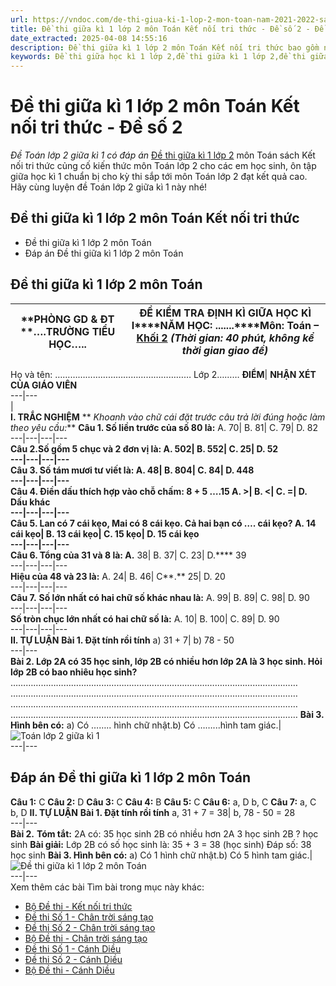 ```yaml
---
url: https://vndoc.com/de-thi-giua-ki-1-lop-2-mon-toan-nam-2021-2022-sach-ket-noi-tri-thuc-245439
title: Đề thi giữa kì 1 lớp 2 môn Toán Kết nối tri thức - Đề số 2 - Đề Toán lớp 2 giữa kì 1 có đáp án - VnDoc.com
date_extracted: 2025-04-08 14:55:16
description: Đề thi giữa kì 1 lớp 2 môn Toán Kết nối tri thức bao gồm nhiều dạng bài tập Toán cho các em học sinh tham khảo, ôn tập chuẩn bị cho đề toán lớp 2 giữa kì 1.
keywords: Đề thi giữa học kì 1 lớp 2,đề thi giữa kì 1 lớp 2,đề thi giữa học kì 1 môn toán lớp 2,Đề thi giữa học kì 1 lớp 2 môn Toán,đề thi giữa kì 1 lớp 2 môn Toán,đề kiểm tra giữa kì 1 lớp 2,đề kiểm tra giữa kì 1 lớp 2 môn Toán,Toán lớp 2,giải Toán lớp 2,đề toán lớp 2 giữa kì 1,ôn tập giữa học kì 1,Đề thi giữa kì 1 lớp 2 môn Toán sách Kết nối tri thức
---
```


# Đề thi giữa kì 1 lớp 2 môn Toán Kết nối tri thức - Đề số 2
 _Đề Toán lớp 2 giữa kì 1 có đáp án_
[Đề thi giữa kì 1 lớp 2](<https://vndoc.com/de-thi-giua-ki-1-lop2>) môn Toán sách Kết nối tri thức củng cố kiến thức môn Toán lớp 2 cho các em học sinh, ôn tập giữa học kì 1 chuẩn bị cho kỳ thi sắp tới môn Toán lớp 2 đạt kết quả cao. Hãy cùng luyện đề Toán lớp 2 giữa kì 1 này nhé\!
## Đề thi giữa kì 1 lớp 2 môn Toán Kết nối tri thức
  * Đề thi giữa kì 1 lớp 2 môn Toán 
  * Đáp án Đề thi giữa kì 1 lớp 2 môn Toán

## Đề thi giữa kì 1 lớp 2 môn Toán
**PHÒNG GD & ĐT ****….********TRƯỜNG TIỂU HỌC****…..******| **ĐỀ KIỂM TRA ĐỊNH KÌ GIỮA HỌC KÌ I****NĂM HỌC: .......****Môn: Toán –**[Khối 2](<https://vndoc.com/de-thi-giua-ki-1-lop2>) _\(Thời gian: 40 phút, không kể thời gian giao đề\)_  
---|---  
Họ và tên: ………………………………………………
Lớp 2………
**ĐIỂM**| **NHẬN XÉT CỦA GIÁO VIÊN**  
---|---  
|   
**I. TRẮC NGHIỆM**
** _Khoanh vào chữ cái đặt trước câu trả lời đúng hoặc làm theo yêu cầu:_**
**Câu 1. Số liền trước của số 80 là:**
A. 70| B. 81| C. 79| D. 82  
---|---|---|---  
**Câu 2.****Số gồm 5 chục và 2 đơn vị là:**
A. 502| B. 552| C. 25| D. 52  
---|---|---|---  
**Câu 3. Số tám mươi tư viết là:**
A. 48| B. 804| C. 84| D. 448  
---|---|---|---  
**Câu 4. Điền dấu thích hợp vào chỗ chấm: 8 + 5 ….15**
A. >| B. <| C. =| D. Dấu khác  
---|---|---|---  
**Câu 5. Lan có 7 cái kẹo, Mai có 8 cái kẹo. Cả hai bạn có …. cái kẹo?**
A. 14 cái kẹo| B. 13 cái kẹo| C. 15 kẹo| D. 15 cái kẹo  
---|---|---|---  
**Câu 6.**
**Tổng của 31 và 8 là:**
A.**** 38| B. 37| C. 23| D.**** 39  
---|---|---|---  
**Hiệu của 48 và 23 là:**
A. 24| B. 46| C**.** 25| D. 20  
---|---|---|---  
**Câu 7.**
**Số lớn nhất có hai chữ số khác nhau là:**
A. 99| B. 89| C. 98| D. 90  
---|---|---|---  
**Số tròn chục lớn nhất có hai chữ số là:**
A. 10| B. 100| C. 89| D. 90  
---|---|---|---  
**II. TỰ LUẬN**
**Bài 1. Đặt tính rồi tính**
a\) 31 + 7| b\) 78 - 50  
---|---  
**Bài 2. Lớp 2A có 35 học sinh, lớp 2B có nhiều hơn lớp 2A là 3 học sinh. Hỏi lớp 2B có bao nhiêu học sinh?**
……………………………………………………………………………………………………
……………………………………………………………………………………………………
……………………………………………………………………………………………………
……………………………………………………………………………………………………
**Bài 3. Hình bên có:**
a\) Có …….. hình chữ nhật.b\) Có ……...hình tam giác.| ![Toán lớp 2 giữa kì 1](https://i.vdoc.vn/data/image/2021/10/08/toan-lop-2.jpg)  
---|---  
## **Đáp án Đề thi giữa kì 1 lớp 2 môn Toán**
**Câu 1:** C
**Câu 2:** D
**Câu 3:** C
**Câu 4:** B
**Câu 5:** C
**Câu 6:**
a, D
b, C
**Câu 7:**
a, C
b, D
**II. TỰ LUẬN**
**Bài 1. Đặt tính rồi tính**
a, 31 + 7 = 38| b, 78 - 50 = 28  
---|---  
**Bài 2.**
**Tóm tắt:**
2A có: 35 học sinh
2B có nhiều hơn 2A 3 học sinh
2B ? học sinh
**Bài giải:**
Lớp 2B có số học sinh là:
35 + 3 = 38 \(học sinh\)
Đáp số: 38 học sinh
**Bài 3. Hình bên có:**
a\) Có 1 hình chữ nhật.b\) Có 5 hình tam giác.| ![Đề thi giữa kì 1 lớp 2 môn Toán ](https://i.vdoc.vn/data/image/2021/10/08/toan-lop-2.jpg)  
---|---  
Xem thêm các bài Tìm bài trong mục này khác:
  * [Bộ Đề thi - Kết nối tri thức](</bo-de-thi-giua-ki-1-lop-2-mon-toan-ket-noi-tri-thuc-330420>)
  * [Đề thi Số 1 - Chân trời sáng tạo](</de-thi-giua-ki-1-lop-2-mon-toan-sach-chan-troi-sang-tao-246692>)
  * [Đề thi Số 2 - Chân trời sáng tạo](</de-thi-giua-ki-1-lop-2-mon-toan-chan-troi-sang-tao-de-so-2-330415>)
  * [Bộ Đề thi - Chân trời sáng tạo](</bo-de-thi-giua-ki-1-lop-2-mon-toan-chan-troi-sang-tao-330418>)
  * [Đề thi Số 1 - Cánh Diều](</de-thi-giua-ki-1-lop-2-mon-toan-nam-2021-2022-sach-canh-dieu-247311>)
  * [Đề thi Số 2 - Cánh Diều](</de-thi-giua-ki-1-lop-2-mon-toan-canh-dieu-de-2-330444>)
  * [Bộ Đề thi - Cánh Diều](</bo-de-thi-giua-ki-1-lop-2-mon-toan-canh-dieu-330457>)

